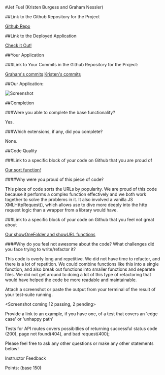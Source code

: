 #Jet Fuel (Kristen Burgess and Graham Nessler)

##Link to the Github Repository for the Project

[Github Repo](https://github.com/gness1804/jet-fuel)

##Link to the Deployed Application

[Check it Out!](https://kbgn-jetfuel.herokuapp.com/)

##Your Application

###Link to Your Commits in the Github Repository for the Project:

[Graham's commits](https://github.com/gness1804/jet-fuel/commits/master?author=gness1804)
[Kristen's commits](https://github.com/gness1804/jet-fuel/commits/master?author=kristenburgess25)

##Our Application: 

![Screenshot](jet-fuel-screenshot.png)

##Completion

###Were you able to complete the base functionality?

Yes.

###Which extensions, if any, did you complete?

None.

##Code Quality

###Link to a specific block of your code on Github that you are proud of

[Our sort function!](https://github.com/gness1804/jet-fuel/blob/master/public/index.js#L152-L188)

####Why were you proud of this piece of code?

This piece of code sorts the URLs by popularity. We are proud of this code because it performs a complex function effectively and we both work together to solve the problems in it. It also involved a vanilla JS XMLHttpRequest(), which allows use to dive more deeply into the http request logic than a wrapper from a library would have.

###Link to a specific block of your code on Github that you feel not great about

[Our showOneFolder and showURL functions](https://github.com/gness1804/jet-fuel/blob/c8003c6bd530afb3cff659749bf0e883d1bcdc63/public/index.js#L42-L122)

####Why do you feel not awesome about the code? What challenges did you face trying to write/refactor it?

This code is overly long and repetitive. We did not have time to refactor, and there is a lot of repetition. We could combine functions like  this into a single function, and also break out functions into smaller functions and separate files. We did not get around to doing a lot of this type of refactoring that would have helped the code be more readable and maintainable.

Attach a screenshot or paste the output from your terminal of the result of your test-suite running.

<Screenshot coming
12 passing, 2 pending> 

Provide a link to an example, if you have one, of a test that covers an 'edge case' or 'unhappy path'

Tests for API routes covers possibitlies of returning successful status code (200), page not found(404), and bad request(400);

Please feel free to ask any other questions or make any other statements below!

Instructor Feedback

Points: (base 150)
